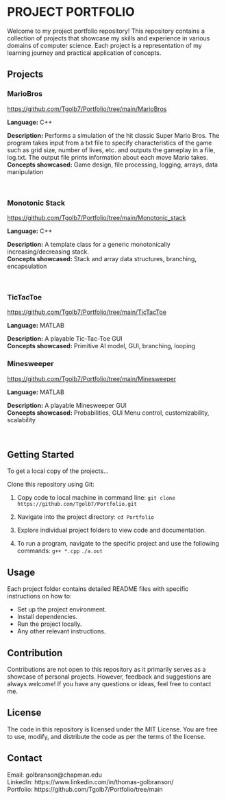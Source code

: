 <h1>PROJECT PORTFOLIO</h1>

Welcome to my project portfolio repository! This repository contains a collection of projects that showcase my skills and experience in various domains of computer science. Each project is a representation of my learning journey and practical application of concepts.



<h2>Projects</h2>

<h3>MarioBros</h3>

https://github.com/Tgolb7/Portfolio/tree/main/MarioBros

**Language:** C++

**Description:** Performs a simulation of the hit classic Super Mario Bros. The program takes input from a txt file to specify characteristics of the game such as grid size, number of lives, etc. and outputs the gameplay in a file, log.txt. The output file prints information about each move Mario takes.
<br>
**Concepts showcased:** Game design, file processing, logging, arrays, data manipulation

<br>

<h3>Monotonic Stack</h3>


https://github.com/Tgolb7/Portfolio/tree/main/Monotonic_stack

**Language:** C++

**Description:** A template class for a generic monotonically increasing/decreasing stack.
<br>
**Concepts showcased:** Stack and array data structures, branching, encapsulation

<br>


<h3>TicTacToe</h3>

https://github.com/Tgolb7/Portfolio/tree/main/TicTacToe

**Language:** MATLAB

**Description:** A playable Tic-Tac-Toe GUI
<br>
**Concepts showcased:** Primitive AI model, GUI, branching, looping
<br>


<h3>Minesweeper</h3>

https://github.com/Tgolb7/Portfolio/tree/main/Minesweeper

**Language:** MATLAB

**Description:** A playable Minesweeper GUI
<br>
**Concepts showcased:** Probabilities, GUI Menu control, customizability, scalability

<br>


<h2>Getting Started</h2>

To get a local copy of the projects...

Clone this repository using Git:

1. Copy code to local machine in command line:
`git clone https://github.com/Tgolb7/Portfolio.git`

2. Navigate into the project directory:
`cd Portfolio`

3. Explore individual project folders to view code and documentation.
4. To run a program, navigate to the specific project and use the following commands:
`g++ *.cpp`
`./a.out`




<h2>Usage</h2>

Each project folder contains detailed README files with specific instructions on how to:

- Set up the project environment.
- Install dependencies.
- Run the project locally.
- Any other relevant instructions.





<h2>Contribution</h2>
Contributions are not open to this repository as it primarily serves as a showcase of personal projects. However, feedback and suggestions are always welcome! If you have any questions or ideas, feel free to contact me.





<h2>License</h2>
The code in this repository is licensed under the MIT License. You are free to use, modify, and distribute the code as per the terms of the license.



<h2>Contact</h2>
Email: golbranson@chapman.edu <br>
LinkedIn: https://www.linkedin.com/in/thomas-golbranson/ <br>
Portfolio: https://github.com/Tgolb7/Portfolio/tree/main <br>
